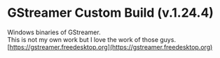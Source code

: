 # GStreamer Custom Build (v.1.24.4)
Windows binaries of GStreamer.   
This is not my own work but I love the work of those guys.  
[https://gstreamer.freedesktop.org](https://gstreamer.freedesktop.org)
